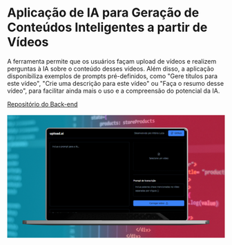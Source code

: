 <h1>Aplicação de IA para Geração de Conteúdos Inteligentes a partir de Vídeos</h1>
<p>A ferramenta permite que os usuários façam upload de vídeos e realizem perguntas à IA sobre o conteúdo desses vídeos. Além disso, a aplicação disponibiliza exemplos de prompts pré-definidos, como "Gere títulos para este vídeo", "Crie uma descrição para este vídeo" ou "Faça o resumo desse vídeo", para facilitar ainda mais o uso e a compreensão do potencial da IA.</p>
<a href="https://github.com/VitoriaLuizaDeveloper/api-upload-ai">Repositório do Back-end</a>
</br></br>
<img src="./src/assets/upload-ai.webp">